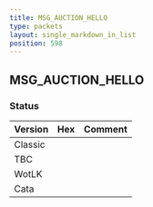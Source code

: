 ```yaml
---
title: MSG_AUCTION_HELLO
type: packets
layout: single_markdown_in_list
position: 598
---
```


## MSG_AUCTION_HELLO

### Status

Version | Hex | Comment
---------- | ---------- | ---------- 
Classic |  |  
TBC |  |  
WotLK |  |  
Cata |  |  
